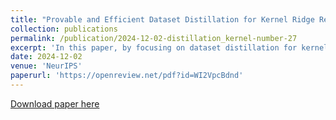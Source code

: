 ```yaml
---
title: "Provable and Efficient Dataset Distillation for Kernel Ridge Regression"
collection: publications
permalink: /publication/2024-12-02-distillation_kernel-number-27
excerpt: 'In this paper, by focusing on dataset distillation for kernel ridge regression (KRR), we show that one data point per class is already necessary and sufficient to recover the original models performance in many settings.'
date: 2024-12-02
venue: 'NeurIPS'
paperurl: 'https://openreview.net/pdf?id=WI2VpcBdnd'
---
```


[Download paper here](https://openreview.net/pdf?id=WI2VpcBdnd)
